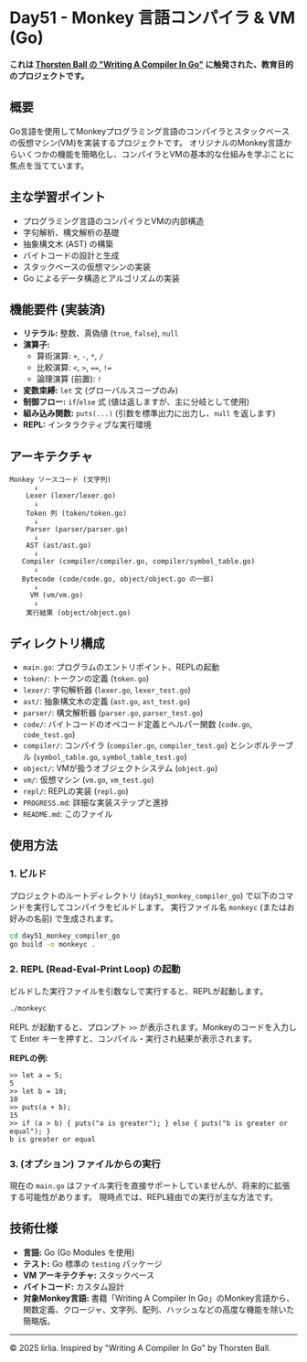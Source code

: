 # Day51 - Monkey 言語コンパイラ & VM (Go)

**これは [Thorsten Ball の "Writing A Compiler In Go"](https://compilerbook.com/) に触発された、教育目的のプロジェクトです。**

## 概要

Go言語を使用してMonkeyプログラミング言語のコンパイラとスタックベースの仮想マシン(VM)を実装するプロジェクトです。
オリジナルのMonkey言語からいくつかの機能を簡略化し、コンパイラとVMの基本的な仕組みを学ぶことに焦点を当てています。

## 主な学習ポイント

- プログラミング言語のコンパイラとVMの内部構造
- 字句解析、構文解析の基礎
- 抽象構文木 (AST) の構築
- バイトコードの設計と生成
- スタックベースの仮想マシンの実装
- Go によるデータ構造とアルゴリズムの実装

## 機能要件 (実装済)

- **リテラル:** 整数、真偽値 (`true`, `false`), `null`
- **演算子:**
    - 算術演算: `+`, `-`, `*`, `/`
    - 比較演算: `<`, `>`, `==`, `!=`
    - 論理演算 (前置): `!`
- **変数束縛:** `let` 文 (グローバルスコープのみ)
- **制御フロー:** `if`/`else` 式 (値は返しますが、主に分岐として使用)
- **組み込み関数:** `puts(...)` (引数を標準出力に出力し、`null` を返します)
- **REPL:** インタラクティブな実行環境

## アーキテクチャ

```
Monkey ソースコード (文字列)
      ↓
    Lexer (lexer/lexer.go)
      ↓
    Token 列 (token/token.go)
      ↓
    Parser (parser/parser.go)
      ↓
    AST (ast/ast.go)
      ↓
   Compiler (compiler/compiler.go, compiler/symbol_table.go)
      ↓
   Bytecode (code/code.go, object/object.go の一部)
      ↓
     VM (vm/vm.go)
      ↓
    実行結果 (object/object.go)
```

## ディレクトリ構成

- `main.go`: プログラムのエントリポイント、REPLの起動
- `token/`: トークンの定義 (`token.go`)
- `lexer/`: 字句解析器 (`lexer.go`, `lexer_test.go`)
- `ast/`: 抽象構文木の定義 (`ast.go`, `ast_test.go`)
- `parser/`: 構文解析器 (`parser.go`, `parser_test.go`)
- `code/`: バイトコードのオペコード定義とヘルパー関数 (`code.go`, `code_test.go`)
- `compiler/`: コンパイラ (`compiler.go`, `compiler_test.go`) とシンボルテーブル (`symbol_table.go`, `symbol_table_test.go`)
- `object/`: VMが扱うオブジェクトシステム (`object.go`)
- `vm/`: 仮想マシン (`vm.go`, `vm_test.go`)
- `repl/`: REPLの実装 (`repl.go`)
- `PROGRESS.md`: 詳細な実装ステップと進捗
- `README.md`: このファイル

## 使用方法

### 1. ビルド

プロジェクトのルートディレクトリ (`day51_monkey_compiler_go`) で以下のコマンドを実行してコンパイラをビルドします。
実行ファイル名 `monkeyc` (またはお好みの名前) で生成されます。

```bash
cd day51_monkey_compiler_go
go build -o monkeyc .
```

### 2. REPL (Read-Eval-Print Loop) の起動

ビルドした実行ファイルを引数なしで実行すると、REPLが起動します。

```bash
./monkeyc
```

REPL が起動すると、プロンプト `>>` が表示されます。Monkeyのコードを入力して Enter キーを押すと、コンパイル・実行され結果が表示されます。

**REPLの例:**

```
>> let a = 5;
5
>> let b = 10;
10
>> puts(a + b);
15
>> if (a > b) { puts("a is greater"); } else { puts("b is greater or equal"); }
b is greater or equal
```

### 3. (オプション) ファイルからの実行

現在の `main.go` はファイル実行を直接サポートしていませんが、将来的に拡張する可能性があります。
現時点では、REPL経由での実行が主な方法です。

## 技術仕様

- **言語:** Go (Go Modules を使用)
- **テスト:** Go 標準の `testing` パッケージ
- **VM アーキテクチャ:** スタックベース
- **バイトコード:** カスタム設計
- **対象Monkey言語:** 書籍「Writing A Compiler In Go」のMonkey言語から、関数定義、クロージャ、文字列、配列、ハッシュなどの高度な機能を除いた簡略版。

---
&copy; 2025 lirlia. Inspired by "Writing A Compiler In Go" by Thorsten Ball.
